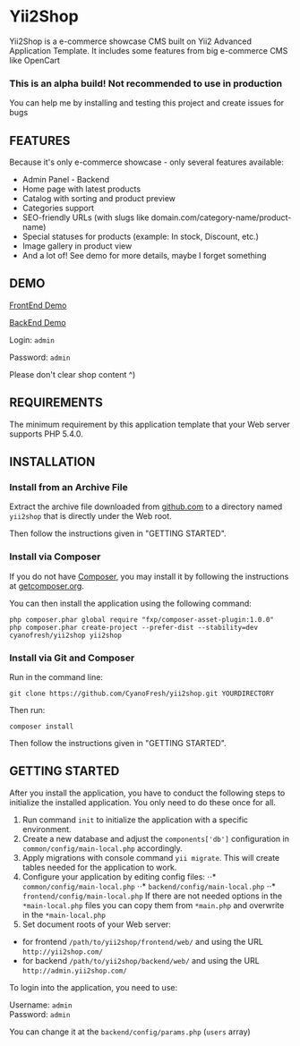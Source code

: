 Yii2Shop
===================================

Yii2Shop is a e-commerce showcase CMS built on Yii2 Advanced Application Template. It includes some features from big
e-commerce CMS like OpenCart

### This is an alpha build! Not recommended to use in production

You can help me by installing and testing this project and create issues for bugs

FEATURES
--------

Because it's only e-commerce showcase - only several features available:
* Admin Panel - Backend
* Home page with latest products
* Catalog with sorting and product preview
* Categories support
* SEO-friendly URLs (with slugs like domain.com/category-name/product-name)
* Special statuses for products (example: In stock, Discount, etc.)
* Image gallery in product view
* And a lot of! See demo for more details, maybe I forget something

DEMO
----

[FrontEnd Demo](http://yii2shop.solomaha.me/)

[BackEnd Demo](http://admin.yii2shop.solomaha.me/)

Login: `admin`

Password: `admin`

Please don't clear shop content ^)


REQUIREMENTS
------------

The minimum requirement by this application template that your Web server supports PHP 5.4.0.


INSTALLATION
------------


### Install from an Archive File

Extract the archive file downloaded from [github.com](https://github.com/CyanoFresh/yii2shop/archive/master.zip) to
a directory named `yii2shop` that is directly under the Web root.

Then follow the instructions given in "GETTING STARTED".


### Install via Composer

If you do not have [Composer](http://getcomposer.org/), you may install it by following the instructions
at [getcomposer.org](http://getcomposer.org/doc/00-intro.md#installation-nix).

You can then install the application using the following command:

~~~
php composer.phar global require "fxp/composer-asset-plugin:1.0.0"
php composer.phar create-project --prefer-dist --stability=dev cyanofresh/yii2shop yii2shop
~~~

### Install via Git and Composer

Run in the command line:

`git clone https://github.com/CyanoFresh/yii2shop.git YOURDIRECTORY`

Then run:

`composer install`

Then follow the instructions given in "GETTING STARTED".


GETTING STARTED
---------------

After you install the application, you have to conduct the following steps to initialize
the installed application. You only need to do these once for all.

1. Run command `init` to initialize the application with a specific environment.
2. Create a new database and adjust the `components['db']` configuration in `common/config/main-local.php` accordingly.
3. Apply migrations with console command `yii migrate`. This will create tables needed for the application to work.
4. Configure your application by editing config files: 
⋅⋅* `common/config/main-local.php`
⋅⋅* `backend/config/main-local.php`
⋅⋅* `frontend/config/main-local.php`
If there are not needed options in the `*main-local.php` files you can copy them from `*main.php` and overwrite in the
`*main-local.php`
5. Set document roots of your Web server:

- for frontend `/path/to/yii2shop/frontend/web/` and using the URL `http://yii2shop.com/`
- for backend `/path/to/yii2shop/backend/web/` and using the URL `http://admin.yii2shop.com/`

To login into the application, you need to use:

Username: `admin` <br> 
Password: `admin`

You can change it at the `backend/config/params.php` (`users` array)
